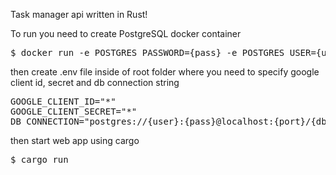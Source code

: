 Task manager api written in Rust!

To run you need to create PostgreSQL docker container

<pre>$ docker run -e POSTGRES_PASSWORD={pass} -e POSTGRES_USER={user} -e POSTGRES_DB={db_name} -p {port}:5432 postgres</pre>

then create .env file inside of root folder where you need to specify google client id, secret and db connection string
<pre>GOOGLE_CLIENT_ID="*"
GOOGLE_CLIENT_SECRET="*"
DB_CONNECTION="postgres://{user}:{pass}@localhost:{port}/{db_name}"</pre>

then start web app using cargo

<pre>$ cargo run</pre>

